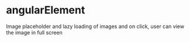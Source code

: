 # angularElement
Image placeholder and lazy loading of images and on click, user can view the image in full screen
